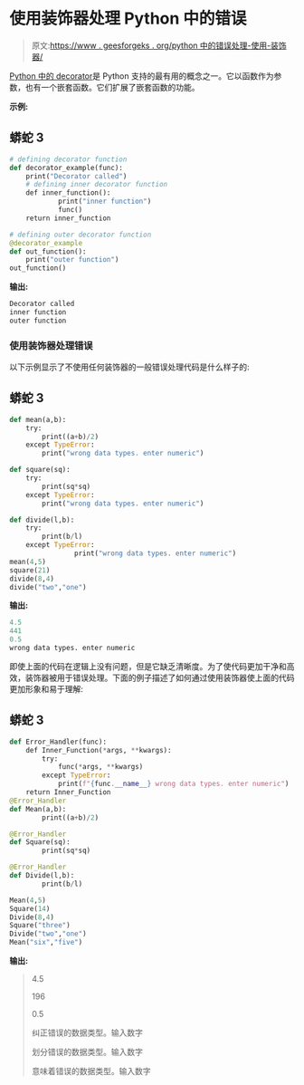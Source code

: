 # 使用装饰器处理 Python 中的错误

> 原文:[https://www . geesforgeks . org/python 中的错误处理-使用-装饰器/](https://www.geeksforgeeks.org/error-handling-in-python-using-decorators/)

[Python 中的 decorator](https://www.geeksforgeeks.org/decorators-in-python/)是 Python 支持的最有用的概念之一。它以函数作为参数，也有一个嵌套函数。它们扩展了嵌套函数的功能。

**示例:**

## 蟒蛇 3

```py
# defining decorator function
def decorator_example(func):
    print("Decorator called")
    # defining inner decorator function
    def inner_function():
            print("inner function")
            func()
    return inner_function

# defining outer decorator function
@decorator_example
def out_function():
    print("outer function")
out_function()
```

**输出:**

```py
Decorator called
inner function
outer function
```

### 使用装饰器处理错误

以下示例显示了不使用任何装饰器的一般错误处理代码是什么样子的:

## 蟒蛇 3

```py
def mean(a,b):
    try:
        print((a+b)/2)
    except TypeError:
        print("wrong data types. enter numeric")

def square(sq):
    try:
        print(sq*sq)
    except TypeError:
        print("wrong data types. enter numeric")

def divide(l,b):
    try:
        print(b/l)
    except TypeError:
                print("wrong data types. enter numeric")
mean(4,5)
square(21)
divide(8,4)
divide("two","one")
```

**输出:**

```py
4.5
441
0.5
wrong data types. enter numeric
```

即使上面的代码在逻辑上没有问题，但是它缺乏清晰度。为了使代码更加干净和高效，装饰器被用于错误处理。下面的例子描述了如何通过使用装饰器使上面的代码更加形象和易于理解:

## 蟒蛇 3

```py
def Error_Handler(func):
    def Inner_Function(*args, **kwargs):
        try:
            func(*args, **kwargs)
        except TypeError:
            print(f"{func.__name__} wrong data types. enter numeric")
    return Inner_Function
@Error_Handler
def Mean(a,b):
        print((a+b)/2)

@Error_Handler
def Square(sq):
        print(sq*sq)

@Error_Handler
def Divide(l,b):
        print(b/l)

Mean(4,5)
Square(14)
Divide(8,4)
Square("three")
Divide("two","one")
Mean("six","five")
```

**输出:**

> 4.5 
> 
> 196 
> 
> 0.5 
> 
> 纠正错误的数据类型。输入数字
> 
> 划分错误的数据类型。输入数字
> 
> 意味着错误的数据类型。输入数字